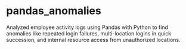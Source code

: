 # pandas_anomalies
Analyzed employee activity logs using Pandas with Python to find anomalies like repeated login failures, multi-location logins in quick succession, and internal resource access from unauthorized locations.

